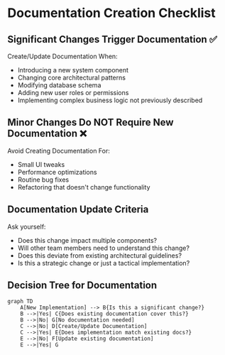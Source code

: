 # Documentation Creation Checklist

## Significant Changes Trigger Documentation ✅

Create/Update Documentation When:
- Introducing a new system component
- Changing core architectural patterns
- Modifying database schema
- Adding new user roles or permissions
- Implementing complex business logic not previously described

## Minor Changes Do NOT Require New Documentation ❌

Avoid Creating Documentation For:
- Small UI tweaks
- Performance optimizations
- Routine bug fixes
- Refactoring that doesn't change functionality

## Documentation Update Criteria

Ask yourself:
- Does this change impact multiple components?
- Will other team members need to understand this change?
- Does this deviate from existing architectural guidelines?
- Is this a strategic change or just a tactical implementation?

## Decision Tree for Documentation

```mermaid
graph TD
    A[New Implementation] --> B{Is this a significant change?}
    B -->|Yes| C{Does existing documentation cover this?}
    B -->|No| G[No documentation needed]
    C -->|No| D[Create/Update Documentation]
    C -->|Yes| E{Does implementation match existing docs?}
    E -->|No| F[Update existing documentation]
    E -->|Yes| G